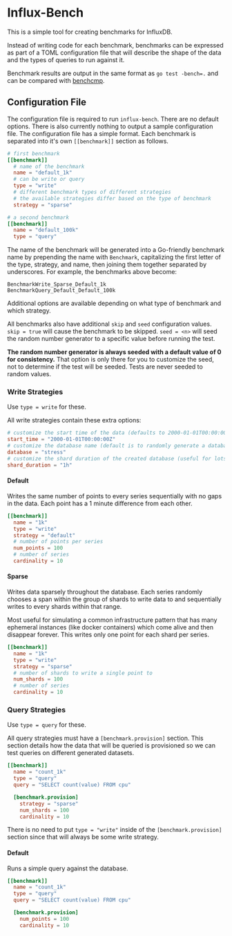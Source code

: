 # Influx-Bench

This is a simple tool for creating benchmarks for InfluxDB.

Instead of writing code for each benchmark, benchmarks can be expressed
as part of a TOML configuration file that will describe the shape of the
data and the types of queries to run against it.

Benchmark results are output in the same format as `go test -bench=.`
and can be compared with
[benchcmp](https://github.com/golang/tools/tree/master/cmd/benchcmp).

## Configuration File

The configuration file is required to run `influx-bench`. There are no
default options. There is also currently nothing to output a sample
configuration file. The configuration file has a simple format. Each
benchmark is separated into it's own `[[benchmark]]` section as follows.

```toml
# first benchmark
[[benchmark]]
  # name of the benchmark
  name = "default_1k"
  # can be write or query
  type = "write"
  # different benchmark types of different strategies
  # the available strategies differ based on the type of benchmark
  strategy = "sparse"

# a second benchmark
[[benchmark]]
  name = "default_100k"
  type = "query"
```

The name of the benchmark will be generated into a Go-friendly benchmark
name by prepending the name with `Benchmark`, capitalizing the first
letter of the type, strategy, and name, then joining them together
separated by underscores. For example, the benchmarks above become:

```
BenchmarkWrite_Sparse_Default_1k
BenchmarkQuery_Default_Default_100k
```

Additional options are available depending on what type of benchmark and
which strategy.

All benchmarks also have additional `skip` and `seed` configuration
values. `skip = true` will cause the benchmark to be skipped. `seed =
<n>` will seed the random number generator to a specific value before
running the test.

**The random number generator is always seeded with a default value of 0
for consistency.** That option is only there for you to customize the
seed, not to determine if the test will be seeded.  Tests are never
seeded to random values.

### Write Strategies

Use `type = write` for these.

All write strategies contain these extra options:

```toml
# customize the start time of the data (defaults to 2000-01-01T00:00:00Z)
start_time = "2000-01-01T00:00:00Z"
# customize the database name (default is to randomly generate a database name)
database = "stress"
# customize the shard duration of the created database (useful for lots of shards)
shard_duration = "1h"
```

#### Default

Writes the same number of points to every series sequentially with no
gaps in the data. Each point has a 1 minute difference from each other.

```toml
[[benchmark]]
  name = "1k"
  type = "write"
  strategy = "default"
  # number of points per series
  num_points = 100
  # number of series
  cardinality = 10
```

#### Sparse

Writes data sparsely throughout the database. Each series randomly
chooses a span within the group of shards to write data to and
sequentially writes to every shards within that range.

Most useful for simulating a common infrastructure pattern that has many
ephemeral instances (like docker containers) which come alive and then
disappear forever. This writes only one point for each shard per series.

```toml
[[benchmark]]
  name = "1k"
  type = "write"
  strategy = "sparse"
  # number of shards to write a single point to
  num_shards = 100
  # number of series
  cardinality = 10
```

### Query Strategies

Use `type = query` for these.

All query strategies must have a `[benchmark.provision]` section. This
section details how the data that will be queried is provisioned so we
can test queries on different generated datasets.

```toml
[[benchmark]]
  name = "count_1k"
  type = "query"
  query = "SELECT count(value) FROM cpu"

  [benchmark.provision]
    strategy = "sparse"
    num_shards = 100
    cardinality = 10
```

There is no need to put `type = "write"` inside of the
`[benchmark.provision]` section since that will always be some write
strategy.

#### Default

Runs a simple query against the database.

```toml
[[benchmark]]
  name = "count_1k"
  type = "query"
  query = "SELECT count(value) FROM cpu"

  [benchmark.provision]
    num_points = 100
    cardinality = 10
```
